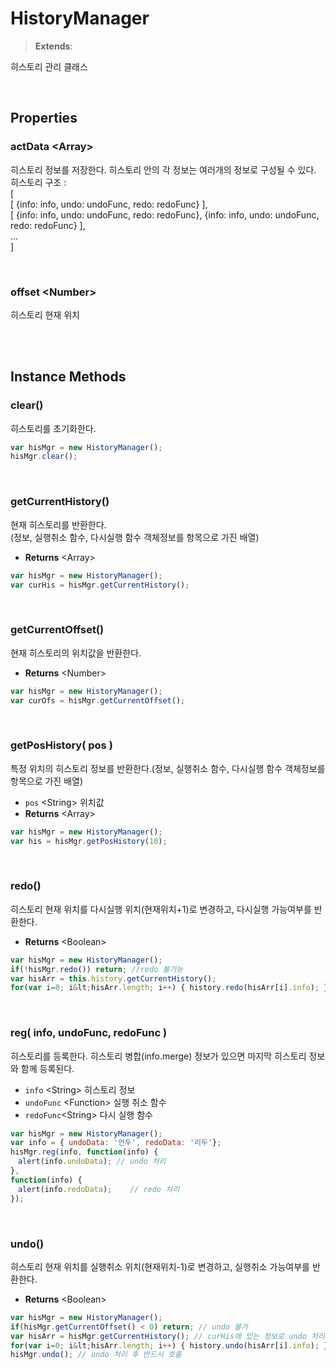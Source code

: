 # HistoryManager
> **Extends**: 

히스토리 관리 클래스

<br/>

## Properties


### actData \<Array>

히스토리 정보를 저장한다. 히스토리 안의 각 정보는 여러개의 정보로 구성될 수 있다.<br/>
히스토리 구조 :<br/>[<br/>
[ {info: info, undo: undoFunc, redo: redoFunc} ],<br/>
[ {info: info, undo: undoFunc, redo: redoFunc}, {info: info, undo: undoFunc, redo: redoFunc} ],<br/>...<br/>]

<br/>

### offset \<Number>

히스토리 현재 위치

<br/>
<br/>

## Instance Methods

### clear()

히스토리를 초기화한다.

```js
var hisMgr = new HistoryManager();
hisMgr.clear();
```

<br/>

### getCurrentHistory()

현재 히스토리를 반환한다.</br>
(정보, 실행취소 함수, 다시실행 함수 객체정보를 항목으로 가진 배열)

* **Returns** \<Array>

```js
var hisMgr = new HistoryManager();
var curHis = hisMgr.getCurrentHistory();
```

<br/>

### getCurrentOffset()

현재 히스토리의 위치값을 반환한다.

* **Returns** \<Number>

```js
var hisMgr = new HistoryManager();
var curOfs = hisMgr.getCurrentOffset();
```

<br/>

### getPosHistory( pos )

특정 위치의 히스토리 정보를 반환한다.(정보, 실행취소 함수, 다시실행 함수 객체정보를 항목으로 가진 배열)

* `pos` \<String> 위치값
* **Returns** \<Array>

```js
var hisMgr = new HistoryManager();
var his = hisMgr.getPosHistory(10);
```

<br/>

### redo()

히스토리 현재 위치를 다시실행 위치(현재위치+1)로 변경하고, 다시실행 가능여부를 반환한다.

* **Returns** \<Boolean>

```js
var hisMgr = new HistoryManager();
if(!hisMgr.redo()) return; //redo 불가능
var hisArr = this.history.getCurrentHistory();
for(var i=0; i&lt;hisArr.length; i++) { history.redo(hisArr[i].info); }
```

<br/>

### reg( info, undoFunc, redoFunc )

히스토리를 등록한다. 히스토리 병합(info.merge) 정보가 있으면 마지막 히스토리 정보와 함께 등록된다.

* `info` \<String> 히스토리 정보
* `undoFunc` \<Function> 실행 취소 함수
* `redoFunc`\<String> 다시 실행 함수
 
```js
var hisMgr = new HistoryManager();
var info = { undoData: '언두', redoData: '리두'};
hisMgr.reg(info, function(info) {
　alert(info.undoData); // undo 처리 
},
function(info) {
　alert(info.redoData);    // redo 처리
});
```

<br/>

### undo()

히스토리 현재 위치를 실행취소 위치(현재위치-1)로 변경하고, 실행취소 가능여부를 반환한다.

* **Returns** \<Boolean>

```js
var hisMgr = new HistoryManager();
if(hisMgr.getCurrentOffset() < 0) return; // undo 불가
var hisArr = hisMgr.getCurrentHistory(); // curHis에 있는 정보로 undo 처리
for(var i=0; i&lt;hisArr.length; i++) { history.undo(hisArr[i].info); }
hisMgr.undo(); // undo 처리 후 반드시 호출
```

<br/>
<br/>
